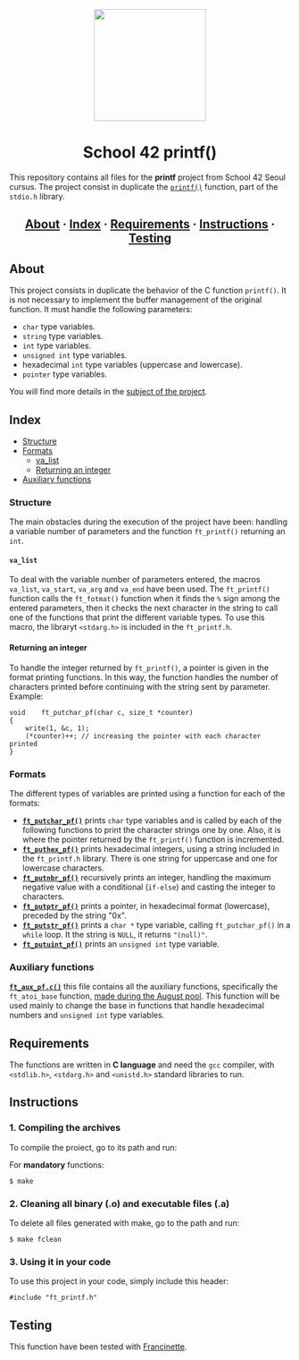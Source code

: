 <div id="header" align="center">
  <img src="https://media.giphy.com/media/QXJd9XVrgJuDFhhcOX/giphy.gif" width="200"/>
</div>

<h1 align="center">School 42 printf()</h1>

This repository contains all files for the __printf__ project from School 42 Seoul cursus. The project consist in duplicate the [`printf()`](https://es.wikipedia.org/wiki/Printf) function, part of the `stdio.h` library.

<h2 align="center">
	<a href="#about">About</a>
	<span> · </span>
	<a href="#index">Index</a>
	<span> · </span>
	<a href="#requirements">Requirements</a>
	<span> · </span>
	<a href="#instructions">Instructions</a>
	<span> · </span>
	<a href="#testing">Testing</a>
</h2>

## About
This project consists in duplicate the behavior of the C function `printf()`. It is not necessary to implement the buffer management of the original function. It must handle the following parameters:

- `char` type variables.
- `string` type variables.
- `int` type variables.
- `unsigned int` type variables.
- hexadecimal `int` type variables (uppercase and lowercase).
- `pointer` type variables.

You will find more details in the [subject of the project](https://github.com/PublioElio/School-42-printf/blob/main/printf.es.subject.pdf).

## Index
- [Structure](#structure)
- [Formats](#formats)
	- [va_list](#va_list)
	- [Returning an integer](#returning-an-integer)
- [Auxiliary functions](#auxiliary-functions)

### Structure
The main obstacles during the execution of the project have been: handling a variable number of parameters and the function `ft_printf()` returning an `int`.

#### `va_list`
To deal with the variable number of parameters entered, the macros `va_list`, `va_start`, `va_arg` and `va_end` have been used. The `ft_printf()` function calls the `ft_fotmat()` function when it finds the `%` sign among the entered parameters, then it checks the next character in the string to call one of the functions that print the different variable types. To use this macro, the libraryt `<stdarg.h>` is included in the `ft_printf.h`.

#### Returning an integer
To handle the integer returned by `ft_printf()`, a pointer is given in the format printing functions. In this way, the function handles the number of characters printed before continuing with the string sent by parameter. Example:

```
void	ft_putchar_pf(char c, size_t *counter)
{
	write(1, &c, 1);
	(*counter)++; // increasing the pointer with each character printed
}
```
### Formats
The different types of variables are printed using a function for each of the formats:

* [__`ft_putchar_pf()`__](https://github.com/PublioElio/School-42-printf/blob/main/ft_putchar_pf.c) prints `char` type variables and is called by each of the following functions to print the character strings one by one. Also, it is where the pointer returned by the `ft_printf()` function is incremented.
* [__`ft_puthex_pf()`__](https://github.com/PublioElio/School-42-printf/blob/main/ft_puthex_pf.c) prints hexadecimal integers,  using a string included in the `ft_printf.h` library. There is one string for uppercase and one for lowercase characters.
* [__`ft_putnbr_pf()`__](https://github.com/PublioElio/School-42-printf/blob/main/ft_putnbr_pf.c) recursively prints an integer, handling the maximum negative value with a conditional (`if-else`) and casting the integer to characters.
* [__`ft_putptr_pf()`__](https://github.com/PublioElio/School-42-printf/blob/main/ft_putptr_pf.c) prints a pointer, in hexadecimal format (lowercase), preceded by the string "0x".
* [__`ft_putstr_pf()`__](https://github.com/PublioElio/School-42-printf/blob/main/ft_putstr_pf.c) prints a `char *` type variable, calling `ft_putchar_pf()` in a `while` loop. It the string is `NULL`, it returns `"(null)"`.
* [__`ft_putuint_pf()`__](https://github.com/PublioElio/School-42-printf/blob/main/ft_putuint_pf.c) prints an `unsigned int` type variable.

### Auxiliary functions
[__`ft_aux_pf.c()`__](https://github.com/PublioElio/School-42-printf/blob/main/ft_aux_pf.c) this file contains all the auxiliary functions, specifically the `ft_atoi_base` function, [made during the August pool](https://github.com/PublioElio/School42-Piscina-agosto-2022). This function will be used mainly to change the base in functions that handle hexadecimal numbers and `unsigned int` type variables.

## Requirements
The functions are written in __C language__ and need the `gcc` compiler, with `<stdlib.h>`, `<stdarg.h>` and `<unistd.h>` standard libraries to run.

## Instructions

### 1. Compiling the archives

To compile the proiect, go to its path and run:

For __mandatory__ functions:
```
$ make
```
### 2. Cleaning all binary (.o) and executable files (.a)

To delete all files generated with make, go to the path and run:
```
$ make fclean
```

### 3. Using it in your code

To use this project in your code, simply include this header:
```
#include "ft_printf.h"
```

## Testing
This function have been tested with [Francinette](https://github.com/xicodomingues/francinette).
